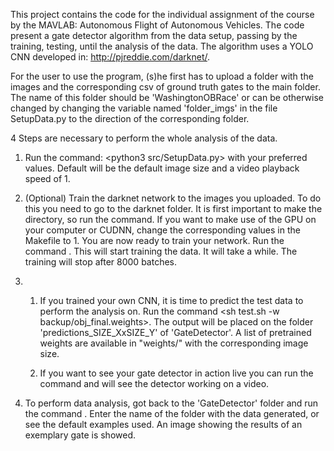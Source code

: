 This project contains the code for the individual assignment of the course by the MAVLAB:
Autonomous Flight of Autonomous Vehicles. The code present a gate detector algorithm
from the data setup, passing by the training, testing, until the analysis of the data.
The algorithm uses a YOLO CNN developed in: http://pjreddie.com/darknet/.

For the user to use the program, (s)he first has to upload a folder with the images
and the corresponding csv of ground truth gates to the main folder. The name of this 
folder should be 'WashingtonOBRace' or can be otherwise changed by changing the variable 
named 'folder_imgs' in the file SetupData.py to the direction of the corresponding
folder. 



4 Steps are necessary to perform the whole analysis of the data.

1. Run the command: <python3 src/SetupData.py> with your preferred values.
Default will be the default image size and a video playback speed of 1.

2. (Optional) Train the darknet network to the images you uploaded. To do this you need to go to the 
darknet folder. It is first important to make the directory, so run the <make> command.
If you want to make use of the GPU on your computer or CUDNN, change the corresponding 
values in the Makefile to 1. You are now ready to train your network.
Run the command <sh train.sh>. This will start training the data. It will take a while.
The training will stop after 8000 batches.

3. 1. If you trained your own CNN, it is time to predict the test data to perform the 
analysis on. Run the command <sh test.sh -w backup/obj_final.weights>. The output will
be placed on the folder 'predictions_SIZE_XxSIZE_Y' of 'GateDetector'. A list of 
pretrained weights are available in "weights/" with the corresponding image size.

   2. If you want to see your gate detector in action live you can run the command
<sh video.sh> and will see the detector working on a video. 

4. To perform data analysis, got back to the 'GateDetector' folder and run the command
<python3 AnalyseResults.py>. Enter the name of the folder with the data generated, or see
the default examples used. An image showing the results of an exemplary gate is showed.